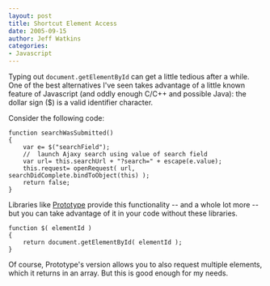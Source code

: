 ```yaml
---
layout: post
title: Shortcut Element Access
date: 2005-09-15
author: Jeff Watkins
categories:
- Javascript
---
```


Typing out `document.getElementById` can get a little tedious after a while. One of the best alternatives I've seen takes advantage of a little known feature of Javascript (and oddly enough C/C++ and possible Java): the dollar sign ($) is a valid identifier character.

Consider the following code:

    function searchWasSubmitted()
    {
        var e= $("searchField");
        //  launch Ajaxy search using value of search field
        var url= this.searchUrl + "?search=" + escape(e.value);
        this.request= openRequest( url, searchDidComplete.bindToObject(this) );
        return false;
    }
    
Libraries like [Prototype](http://prototype.conio.net/) provide this functionality -- and a whole lot more -- but you can take advantage of it in your code without these libraries.

    function $( elementId )
    {
        return document.getElementById( elementId );
    }
    
Of course, Prototype's version allows you to also request multiple elements, which it returns in an array. But this is good enough for my needs.